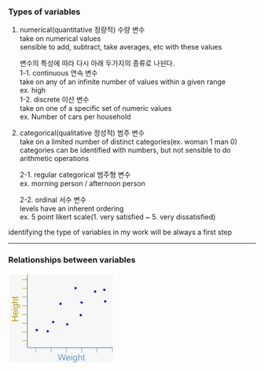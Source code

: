 ### Types of variables  
1. numerical(quantitative 정량적) 수량 변수  
    take on numerical values  
    sensible to add, subtract, take averages, etc with these values  

    변수의 특성에 따라 다시 아래 두가지의 종류로 나뉜다.  
    1-1. continuous 연속 변수  
        take on any of an infinite number of values within a given range  
        ex. high  
    1-2. discrete 이산 변수  
        take on one of a specific set of numeric values  
        ex. Number of cars per household  

2.  categorical(qualitative 정성적) 범주 변수  
    take on a limited number of distinct categories(ex. woman 1 man 0)  
    categories can be identified with numbers, but not sensible to do arithmetic operations  
    
    2-1. regular categorical 범주형 변수  
        ex. morning person / afternoon person  

    2-2. ordinal 서수 변수  
        levels have an inherent ordering  
        ex. 5 point likert scale(1. very satisfied ~ 5. very dissatisfied)  

identifying the type of variables in my work will be always a first step

---

### Relationships between variables

![scatter_plot](https://github.com/YoungriKIM/R/blob/main/data/scatter_plot.JPG)
